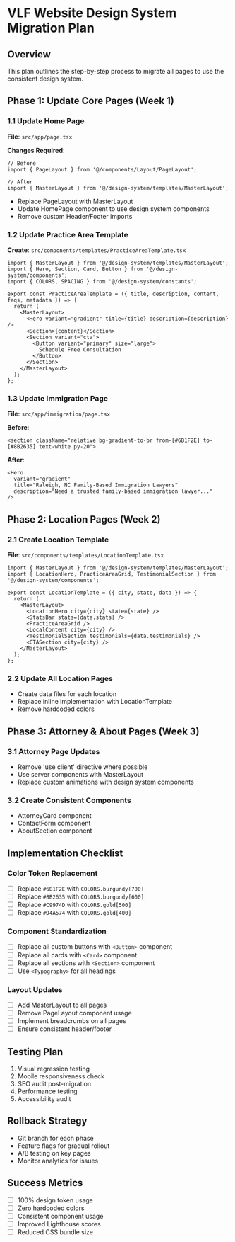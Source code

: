 # VLF Website Design System Migration Plan

## Overview

This plan outlines the step-by-step process to migrate all pages to use the consistent design system.

## Phase 1: Update Core Pages (Week 1)

### 1.1 Update Home Page

**File**: `src/app/page.tsx`

**Changes Required**:

```tsx
// Before
import { PageLayout } from '@/components/Layout/PageLayout';

// After
import { MasterLayout } from '@/design-system/templates/MasterLayout';
```

- Replace PageLayout with MasterLayout
- Update HomePage component to use design system components
- Remove custom Header/Footer imports

### 1.2 Update Practice Area Template

**Create**: `src/components/templates/PracticeAreaTemplate.tsx`

```tsx
import { MasterLayout } from '@/design-system/templates/MasterLayout';
import { Hero, Section, Card, Button } from '@/design-system/components';
import { COLORS, SPACING } from '@/design-system/constants';

export const PracticeAreaTemplate = ({ title, description, content, faqs, metadata }) => {
  return (
    <MasterLayout>
      <Hero variant="gradient" title={title} description={description} />
      <Section>{content}</Section>
      <Section variant="cta">
        <Button variant="primary" size="large">
          Schedule Free Consultation
        </Button>
      </Section>
    </MasterLayout>
  );
};
```

### 1.3 Update Immigration Page

**File**: `src/app/immigration/page.tsx`

**Before**:

```tsx
<section className="relative bg-gradient-to-br from-[#6B1F2E] to-[#8B2635] text-white py-20">
```

**After**:

```tsx
<Hero
  variant="gradient"
  title="Raleigh, NC Family-Based Immigration Lawyers"
  description="Need a trusted family-based immigration lawyer..."
/>
```

## Phase 2: Location Pages (Week 2)

### 2.1 Create Location Template

**File**: `src/components/templates/LocationTemplate.tsx`

```tsx
import { MasterLayout } from '@/design-system/templates/MasterLayout';
import { LocationHero, PracticeAreaGrid, TestimonialSection } from '@/design-system/components';

export const LocationTemplate = ({ city, state, data }) => {
  return (
    <MasterLayout>
      <LocationHero city={city} state={state} />
      <StatsBar stats={data.stats} />
      <PracticeAreaGrid />
      <LocalContent city={city} />
      <TestimonialSection testimonials={data.testimonials} />
      <CTASection city={city} />
    </MasterLayout>
  );
};
```

### 2.2 Update All Location Pages

- Create data files for each location
- Replace inline implementation with LocationTemplate
- Remove hardcoded colors

## Phase 3: Attorney & About Pages (Week 3)

### 3.1 Attorney Page Updates

- Remove 'use client' directive where possible
- Use server components with MasterLayout
- Replace custom animations with design system components

### 3.2 Create Consistent Components

- AttorneyCard component
- ContactForm component
- AboutSection component

## Implementation Checklist

### Color Token Replacement

- [ ] Replace `#6B1F2E` with `COLORS.burgundy[700]`
- [ ] Replace `#8B2635` with `COLORS.burgundy[600]`
- [ ] Replace `#C9974D` with `COLORS.gold[500]`
- [ ] Replace `#D4A574` with `COLORS.gold[400]`

### Component Standardization

- [ ] Replace all custom buttons with `<Button>` component
- [ ] Replace all cards with `<Card>` component
- [ ] Replace all sections with `<Section>` component
- [ ] Use `<Typography>` for all headings

### Layout Updates

- [ ] Add MasterLayout to all pages
- [ ] Remove PageLayout component usage
- [ ] Implement breadcrumbs on all pages
- [ ] Ensure consistent header/footer

## Testing Plan

1. Visual regression testing
2. Mobile responsiveness check
3. SEO audit post-migration
4. Performance testing
5. Accessibility audit

## Rollback Strategy

- Git branch for each phase
- Feature flags for gradual rollout
- A/B testing on key pages
- Monitor analytics for issues

## Success Metrics

- [ ] 100% design token usage
- [ ] Zero hardcoded colors
- [ ] Consistent component usage
- [ ] Improved Lighthouse scores
- [ ] Reduced CSS bundle size

